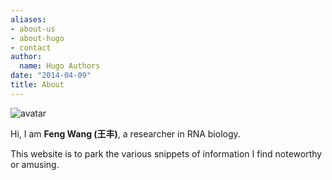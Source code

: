 ```yaml
---
aliases:
- about-us
- about-hugo
- contact
author:
  name: Hugo Authors
date: "2014-04-09"
title: About
---
```


![avatar](/img/avatar.png)


Hi, I am **Feng Wang (王丰)**, a researcher in RNA biology.

This website is to park the various snippets of information I find noteworthy or amusing.



